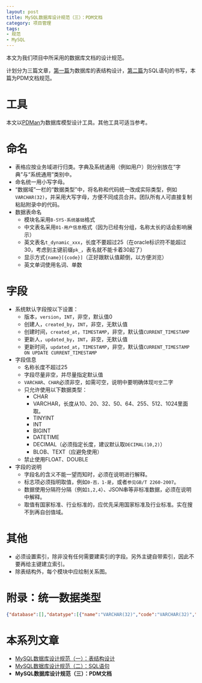 ```yaml
---
layout: post
title: MySQL数据库设计规范（三）：PDM文档
category: 项目管理
tags:
- 规范
- MySQL
---
```

本文为我们项目中所采用的数据库文档的设计规范。

计划分为三篇文章，[第一篇](/2020/11/01/db-specification/)为数据库的表结构设计，[第二篇](/2020/11/07/db-specification-2/)为SQL语句的书写，本篇为PDM文档规范。
<!-- more -->

# 工具
本文以[PDMan](http://www.pdman.cn/)为数据库模型设计工具。其他工具可适当参考。

# 命名
* 表格应按业务域进行归类。字典及系统通用（例如用户）则分别放在“字典”与“系统通用”类别中。
* 命名统一用小写字母。
* “数据域”一栏的“数据类型”中，将名称和代码统一改成实际类型，例如`VARCHAR(32)`，并采用大写字母，方便不同成员合并。团队所有人可直接复制粘贴附录中的代码。
* 数据表命名
    * 模块名采用`B-SYS-系统基础`格式
    * 中文表名采用`01-用户信息`格式（因为已经有分组，名称太长的话会影响展示）
    * 英文表名`t_dynamic_xxx`，长度不要超过25（在oracle标识符不能超过30，考虑到主键前缀`pk_`，表名就不能卡着30起了）
    * 显示方式`{name}[{code}]`（正好跟默认值颠倒，以方便浏览）
    * 英文单词使用名词、单数

# 字段
* 系统默认字段按以下设置：
    * 版本，`version`，`INT`，非空，默认值0
    * 创建人，`created_by`，`INT`，非空，无默认值
    * 创建时间，`created_at`，`TIMESTAMP`，非空，默认值`CURRENT_TIMESTAMP`
    * 更新人，`updated_by`，`INT`，非空，无默认值
    * 更新时间，`updated_at`，`TIMESTAMP`，非空，默认值`CURRENT_TIMESTAMP ON UPDATE CURRENT_TIMESTAMP`
* 字段信息
    * 名称长度不超过25
    * 字段尽量非空，并尽量指定默认值
    * `VARCHAR`、`CHAR`必须非空，如需可空，说明中要明确体现`可空`二字
    * 只允许使用以下数据类型：
        * CHAR
        * VARCHAR，长度从10、20、32、50、64、255、512、1024里面取。
        * TINYINT
        * INT
        * BIGINT
        * DATETIME
        * DECIMAL（必须指定长度，建议默认取`DECIMAL(10,2)`）
        * BLOB、TEXT（应避免使用）
    * 禁止使用FLOAT、DOUBLE
* 字段的说明
    * 字段名的含义不能一望而知时，必须在说明进行解释。
    * 标志项必须指明取值，例如`0-否，1-是`，或者`参见GB/T 2260-2007`。
    * 数据使用分隔符分隔（例如`1,2,4`）、JSON串等非标准数据，必须在说明中解释。
    * 取值有国家标准、行业标准的，应优先采用国家标准及行业标准。实在搜不到再自创值域。

# 其他
* 必须设置索引，除非没有任何需要建索引的字段。另外主键自带索引，因此不要再给主键建立索引。
* 除表结构外，每个模块中应绘制关系图。

# 附录：统一数据类型
```json
{"database":[],"datatype":[{"name":"VARCHAR(32)","code":"VARCHAR(32)","apply":{"JAVA":{"type":"String"},"MYSQL":{"type":"VARCHAR(32)"},"ORACLE":{"type":"NVARCHAR2(32)"},"SQLServer":{"type":"NVARCHAR(32)"},"PostgreSQL":{"type":"VARCHAR(32)"}}},{"name":"VARCHAR(64)","code":"VARCHAR(64)","apply":{"MYSQL":{"type":"VARCHAR(64)"},"ORACLE":{"type":"VARCHAR2(64)"},"JAVA":{"type":"String"},"SQLServer":{"type":"VARCHAR(64)"},"PostgreSQL":{"type":"VARCHAR(64)"}}},{"name":"VARCHAR(128)","code":"VARCHAR(128)","apply":{"JAVA":{"type":"String"},"MYSQL":{"type":"VARCHAR(128)"},"ORACLE":{"type":"NVARCHAR2(128)"},"SQLServer":{"type":"NVARCHAR(128)"},"PostgreSQL":{"type":"VARCHAR(128)"}}},{"name":"VARCHAR(255)","code":"VARCHAR(255)","apply":{"JAVA":{"type":"String"},"MYSQL":{"type":"VARCHAR(255)"},"ORACLE":{"type":"NVARCHAR2(255)"},"SQLServer":{"type":"NVARCHAR(255)"},"PostgreSQL":{"type":"VARCHAR(255)"}}},{"name":"VARCHAR(512)","code":"VARCHAR(512)","apply":{"JAVA":{"type":"String"},"MYSQL":{"type":"VARCHAR(512)"},"ORACLE":{"type":"NVARCHAR2(512)"},"SQLServer":{"type":"NVARCHAR(512)"},"PostgreSQL":{"type":"VARCHAR(512)"}}},{"name":"VARCHAR(1024)","code":"VARCHAR(1024)","apply":{"JAVA":{"type":"String"},"MYSQL":{"type":"VARCHAR(1024)"},"ORACLE":{"type":"NVARCHAR2(1024)"},"SQLServer":{"type":"NVARCHAR(1024)"},"PostgreSQL":{"type":"VARCHAR(1024)"}}},{"name":"VARCHAR(3072)","code":"VARCHAR(3072)","apply":{"JAVA":{"type":"String"},"ORACLE":{"type":"NVARCHAR2(3072)"},"MYSQL":{"type":"VARCHAR(3072)"},"SQLServer":{"type":"NVARCHAR(3072)"},"PostgreSQL":{"type":"VARCHAR(3072)"}}},{"name":"TEXT","code":"TEXT","apply":{"JAVA":{"type":"String"},"MYSQL":{"type":"TEXT"},"ORACLE":{"type":"CLOB"},"SQLServer":{"type":"NTEXT"},"PostgreSQL":{"type":"TEXT"}}},{"name":"DECIMAL(32,10)","code":"DECIMAL(32,10)","apply":{"JAVA":{"type":"Double"},"MYSQL":{"type":"DECIMAL(32,10)"},"ORACLE":{"type":"NUMBER(12,10)"},"SQLServer":{"type":"DECIMAL(32,10)"},"PostgreSQL":{"type":"DECIMAL(32,10)"}}},{"name":"DECIMAL(32,8)","code":"DECIMAL(32,8)","apply":{"JAVA":{"type":"Double"},"MYSQL":{"type":"DECIMAL(32,8)"},"ORACLE":{"type":"NUMBER(24,8)"},"SQLServer":{"type":"DECIMAL(32,8)"},"PostgreSQL":{"type":"DECIMAL(32,8)"}}},{"name":"DECIMAL(10,2)","code":"DECIMAL(10,2)","apply":{"JAVA":{"type":"Double"},"MYSQL":{"type":"DECIMAL(10,2)"},"ORACLE":{"type":"NUMBER(8,2)"},"SQLServer":{"type":"DECIMAL(10,2)"},"PostgreSQL":{"type":"DECIMAL(10,2)"}}},{"name":"DECIMAL(4,2)","code":"DECIMAL(4,2)","apply":{"MYSQL":{"type":"DECIMAL(4,2)"},"JAVA":{"type":"Double"},"ORACLE":{"type":"NUMBER(2,2)"},"SQLServer":{"type":"DECIMAL(4,2)"},"PostgreSQL":{"type":"DECIMAL(4,2)"}}},{"name":"TINYINT","code":"TINYINT","apply":{"MYSQL":{"type":"TINYINT"},"ORACLE":{"type":"INT"},"JAVA":{"type":"Integer"},"SQLServer":{"type":"INT"},"PostgreSQL":{"type":"INT"}}},{"name":"INT","code":"INT","apply":{"JAVA":{"type":"Integer"},"MYSQL":{"type":"INT"},"ORACLE":{"type":"INT"},"SQLServer":{"type":"INT"},"PostgreSQL":{"type":"INT"}}},{"name":"BIGINT","code":"BIGINT","apply":{"MYSQL":{"type":"BIGINT"},"JAVA":{"type":"Long"},"ORACLE":{"type":"NUMBER"},"SQLServer":{"type":"BIGINT"},"PostgreSQL":{"type":"BIGINT"}}},{"name":"DATETIME","code":"DATETIME","apply":{"JAVA":{"type":"Date"},"MYSQL":{"type":"DATETIME"},"ORACLE":{"type":"DATE"},"SQLServer":{"type":"DATE"},"PostgreSQL":{"type":"DATE"}}},{"name":"CHAR(1)","code":"CHAR(1)","apply":{"MYSQL":{"type":"CHAR(1)"},"ORACLE":{"type":"CHAR(1)"},"JAVA":{"type":"String"},"SQLServer":{"type":"CHAR(1)"},"PostgreSQL":{"type":"CHAR(1)"}}}]}
```

# 本系列文章
* [MySQL数据库设计规范（一）：表结构设计](/2020/11/01/db-specification/)
* [MySQL数据库设计规范（二）：SQL语句](/2020/11/07/db-specification-2/)
* **MySQL数据库设计规范（三）：PDM文档**
